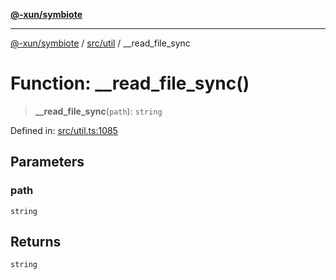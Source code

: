 [**@-xun/symbiote**](../../../README.md)

***

[@-xun/symbiote](../../../README.md) / [src/util](../README.md) / \_\_read\_file\_sync

# Function: \_\_read\_file\_sync()

> **\_\_read\_file\_sync**(`path`): `string`

Defined in: [src/util.ts:1085](https://github.com/Xunnamius/symbiote/blob/62837922680f523ceb73c316fc4e6bbfb810fc1f/src/util.ts#L1085)

## Parameters

### path

`string`

## Returns

`string`
